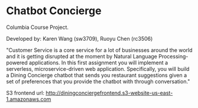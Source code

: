 # Chatbot Concierge #
Columbia Course Project.

Developed by: Karen Wang (sw3709), Ruoyu Chen (rc3506)

"Customer Service is a core service for a lot of businesses around the world and it is getting disrupted at the moment by Natural Language Processing-powered applications. In this first assignment you will implement a serverless, microservice-driven web application. Specifically, you will build a Dining Concierge chatbot that sends you restaurant suggestions given a set of preferences that you provide the chatbot with through conversation."

S3 frontend url: http://diningconciergefrontend.s3-website-us-east-1.amazonaws.com
